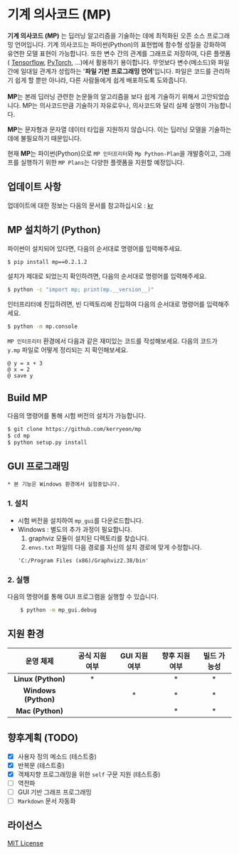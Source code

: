 # 기계 의사코드 (MP)
**기계 의사코드 (MP)** 는 딥러닝 알고리즘을 기술하는 데에 최적화된 오픈 소스 프로그래밍 언어입니다. 
기계 의사코드는 파이썬(Python)의 표현법에 함수형 성질을 강화하여 유연한 모델 표현이 가능합니다.
또한 변수 간의 관계를 그래프로 저장하여, 다른 플랫폼 (
[Tensorflow](https://github.com/tensorflow/tensorflow),
[PyTorch](https://github.com/pytorch/pytorch),
...)에서 활용하기 용이합니다.
무엇보다 변수(메소드)와 파일 간에 일대일 관계가 성립하는 '**파일 기반 프로그래밍 언어**'입니다.
파일은 코드를 관리하기 쉽게 할 뿐만 아니라, 다른 사람들에게 쉽게 배포하도록 도와줍니다.
\
\
**MP**는 본래 딥러닝 관련한 논문들의 알고리즘을 보다 쉽게 기술하기 위해서 고안되었습니다.
MP는 의사코드만큼 기술하기 자유로우나, 의사코드와 달리 실제 실행이 가능합니다.

**MP**는 문자형과 문자열 데이터 타입을 지원하지 않습니다.
이는 딥러닝 모델을 기술하는 데에 불필요하기 때문입니다.

현재 **MP**는 파이썬(Python)으로 `MP 인터프리터`와 `Mp Python-Plan`을 개발중이고,
그래프를 실행하기 위한 `MP Plans`는 다양한 플랫폼을 지원할 예정입니다.

## 업데이트 사항
업데이트에 대한 정보는 다음의 문서를 참고하십시오 :
[kr](https://github.com/kerryeon/mp/blob/master/docs/update/ko_kr.md)

## MP 설치하기 (Python)
파이썬이 설치되어 있다면, 다음의 순서대로 명령어를 입력해주세요.
```bash
$ pip install mp==0.2.1.2
```
설치가 제대로 되었는지 확인하려면, 다음의 순서대로 명령어를 입력해주세요.
```bash
$ python -c "import mp; print(mp.__version__)"
```
인터프리터에 진입하려면, 빈 디렉토리에 진입하여 다음의 순서대로 명령어를 입력해주세요.
```bash
$ python -m mp.console
```
`MP 인터프리터` 환경에서 다음과 같은 재미있는 코드를 작성해보세요.
다음의 코드가 `y.mp` 파일로 어떻게 정리되는 지 확인해보세요.
```
@ y = x + 3
@ x = 2
@ save y
```

## Build MP
다음의 명령어를 통해 시험 버전의 설치가 가능합니다.
```bash
$ git clone https://github.com/kerryeon/mp
$ cd mp
$ python setup.py install
```

## GUI 프로그래밍
    * 본 기능은 Windows 환경에서 실험중입니다.
### 1. 설치
* 시험 버전을 설치하여 `mp_gui`를 다운로드합니다.
* Windows : 별도의 추가 과정이 필요합니다.
    1. graphviz 모듈이 설치된 디렉토리를 찾습니다.
    2. `envs.txt` 파일의 다음 경로를 자신의 설치 경로에 맞게 수정합니다.
    ```
    'C:/Program Files (x86)/Graphviz2.38/bin'
    ```
### 2. 실행
다음의 명령어를 통해 GUI 프로그램을 실행할 수 있습니다.
```bash
    $ python -m mp_gui.debug
```

## 지원 환경
| **운영 체제**          | **공식 지원 여부** |  **GUI 지원 여부**  | **향후 지원 여부** | **빌드 가능성** |
|:---------------------:|:------------------:|:------------------:|:-----------------:|:--------------:|
| **Linux (Python)**    | *                  |                    | *                 | *              |
| **Windows (Python)**  |                    | *                  | *                 | *              |
| **Mac (Python)**      |                    |                    | *                 | *              |

## 향후계획 (TODO)
* [x] 사용자 정의 메소드 (테스트중)
* [x] 반복문 (테스트중)
* [x] 객체지향 프로그래밍을 위한 `self` 구문 지원 (테스트중)
* [ ] 역전파
* [ ] GUI 기반 그래프 프로그래밍
* [ ] `Markdown` 문서 자동화

## 라이선스
[MIT License](https://github.com/kerryeon/mp/blob/master/LICENSE)
